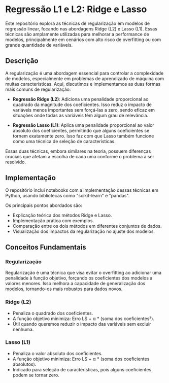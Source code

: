 # **Regressão L1 e L2: Ridge e Lasso**

Este repositório explora as técnicas de regularização em modelos de regressão linear, focando nas abordagens Ridge (L2) e Lasso (L1). Essas técnicas são amplamente utilizadas para melhorar a performance de modelos, principalmente em cenários com alto risco de overfitting ou com grande quantidade de variáveis.


## **Descrição**

A regularização é uma abordagem essencial para controlar a complexidade de modelos, especialmente em problemas de aprendizado de máquina com muitas características. Aqui, discutimos e implementamos as duas formas mais comuns de regularização:

 * **Regressão Ridge (L2)**: Adiciona uma penalidade proporcional ao quadrado da magnitude dos coeficientes. Isso reduz o impacto de variáveis menos importantes sem forçá-las a zero, sendo eficaz em situações onde todas as variáveis têm algum grau de relevância.

 * **Regressão Lasso (L1)**: Aplica uma penalidade proporcional ao valor absoluto dos coeficientes, permitindo que alguns coeficientes se tornem exatamente zero. Isso faz com que Lasso também funcione como uma técnica de seleção de características. 

Essas duas técnicas, embora similares na teoria, possuem diferenças cruciais que afetam a escolha de cada uma conforme o problema a ser resolvido.

## **Implementação**
O repositório inclui notebooks com a implementação dessas técnicas em Python, usando bibliotecas como "scikit-learn" e "pandas". 

Os principais pontos abordados são:

 * Explicação teórica dos métodos Ridge e Lasso.
 * Implementação prática com exemplos.
 * Comparação entre os dois métodos em diferentes conjuntos de dados.
 * Visualização dos impactos da regularização no ajuste dos modelos.

## **Conceitos Fundamentais**
### **Regularização**

Regularização é uma técnica que visa evitar o overfitting ao adicionar uma penalidade à função objetivo, forçando os coeficientes dos modelos a valores menores. Isso melhora a capacidade de generalização dos modelos, tornando-os mais robustos para dados novos.

### **Ridge (L2)**
 * Penaliza o quadrado dos coeficientes.
 * A função objetivo minimiza: Erro LS + α * (soma dos coeficientes²).
 * Útil quando queremos reduzir o impacto das variáveis sem excluir nenhuma.
   
### **Lasso (L1)**
 * Penaliza o valor absoluto dos coeficientes.
 * A função objetivo minimiza: Erro LS + α * (soma dos coeficientes absolutos).
 * Indicado para seleção de características, pois alguns coeficientes podem se tornar zero.


